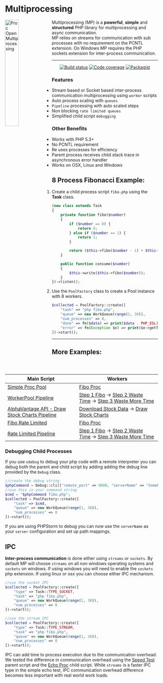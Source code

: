 # Multiprocessing

<img src="./logo.svg" alt="Proc Open Multiprocessing" width="30%" align="left"/>
<p>Multiprocessing (MP) is a <strong>powerful</strong>, <strong>simple</strong> and
  <strong>structured</strong> PHP library for multiprocessing and async communication.<br />
  MP relies on streams for communication with sub processes with no requirement on the PCNTL extension.
  On Windows MP requires the PHP sockets extension for inter-process communication.</p>
 

---


<p align="center">
  <a href="https://travis-ci.org/richwandell/multiprocessing"><img src="https://img.shields.io/travis/richwandell/multiprocessing/master.svg" alt="Build status" /></a>
  <a href="https://coveralls.io/github/richwandell/multiprocessing?branch=master"><img src="https://img.shields.io/coveralls/github/richwandell/multiprocessing/master" alt="Code coverage" /></a>
  <!--<a href="https://scrutinizer-ci.com/g/wandell/proc-open-multiprocessing/?branch=master"><img src="https://scrutinizer-ci.com/g/wandell/proc-open-multiprocessing/badges/quality-score.png?b=master" /></a>-->
  <a href="https://packagist.org/packages/wandell/proc-open-multiprocessing"><img src="https://img.shields.io/packagist/dt/wandell/proc-open-multiprocessing.svg" alt="Packagist" /></a>
</p>

### Features
* Stream based or Socket based inter-process communication multiprocessing using `worker` scripts
* Auto process scaling with `queues`
* `Pipeline` processing with auto scaled steps
* Non blocking `rate limited queues` 
* Simplified child script `debugging`

### Other Benefits
* Works with PHP 5.3+
* No PCNTL requirement
* Re uses processes for efficiency 
* Parent process receives child stack trace in asynchronous error handler
* Works on OSX, Linux and Windows


## 8 Process Fibonacci Example:

1. Create a child process script `fibo.php` using the **Task** class.
    ```php
    (new class extends Task
    {
        private function fibo($number)
        {
            if ($number == 0) {
                return 0;
            } else if ($number == 1) {
                return 1;
            }
    
            return ($this->fibo($number - 1) + $this->fibo($number - 2));
        }
    
        public function consume($number)
        {
            $this->write($this->fibo($number));
        }
    })->listen();
    ```
2. Use the `PoolFactory` class to create a Pool instance with 8 workers.
    ```php
    $collected = PoolFactory::create([
        "task" => "php fibo.php",
        "queue" => new WorkQueue(range(1, 30)),
        "num_processes" => 8,
        "done" => fn($data) => print($data . PHP_EOL),
        "error" => fn(Exception $e) => print($e->getTraceAsString() . PHP_EOL)
    ])->start();
    ```
---
## More Examples:

| Main Script | Workers |
| ---         | --- | 
[Simple Proc Pool]|[Fibo Proc]
[WorkerPool Pipeline]|[Step 1 Fibo] -> [Step 2 Waste Time] -> [Step 3 Waste More Time]
[AlphaVantage API - Draw Stock Charts Pipeline]|[Download Stock Data] -> [Draw Stock Charts]
[Fibo Rate Limited]|[Fibo Proc]
[Rate Limited Pipeline]|[Step 1 Fibo] -> [Step 2 Waste Time] -> [Step 3 Waste More Time]

### Debugging Child Processes
If you use `xdebug` to debug your php code with a remote interpreter you can debug both the parent and child script by adding adding
the debug line provided by the `Debug` class.

```php 
//create the debug string
$phpCommand = Debug::cli(["remote_port" => 9000, "serverName" => "SomeName"]);
//use this in your command string
$cmd = "$phpCommand fibo.php";
$collected = PoolFactory::create([
    "task" => $cmd,
    "queue" => new WorkQueue(range(1, 30)),
    "num_processes" => 8
])->start();
```  
If you are using PHPStorm to debug you can now use the `serverName` as your `server` configuration and set up path mappings.

## IPC
**Inter-process communication** is done either using `streams` or `sockets`.
By default MP will choose `streams` on all non windows operating systems and `sockets` on windows.
If using windows you will need to enable the `sockets` php extension. If using linux or osx you can choose either IPC mechanism.
```php
//use the socket IPC
$collected = PoolFactory::create([
    "type" => Task::TYPE_SOCKET,
    "task" => "php fibo.php",
    "queue" => new WorkQueue(range(1, 30)),
    "num_processes" => 8
])->start();

//use the stream IPC
$collected = PoolFactory::create([
    "type" => Task::TYPE_STREAM,
    "task" => "php fibo.php",
    "queue" => new WorkQueue(range(1, 30)),
    "num_processes" => 8
])->start();
```
IPC can add time to process execution due to the communication overhead. We tested the difference in communication overhead using 
 the [Speed Test] parent script and the [Echo Proc] child script. While `streams` is a faster IPC type in the simple echo test, 
 IPC communication overhead difference becomes less important with real world work loads.  


[Simple Proc Pool]: <https://github.com/wandell/proc-open-multiprocessing/blob/master/example/simple_proc_pool_example.php>
[WorkerPool Pipeline]: <https://github.com/wandell/proc-open-multiprocessing/blob/master/example/multi_worker_pool_stream.php>
[AlphaVantage API - Draw Stock Charts Pipeline]: <https://github.com/wandell/proc-open-multiprocessing/blob/master/example/alpha_vantage_charts_stream.php>
[Fibo Rate Limited]: <https://github.com/wandell/proc-open-multiprocessing/blob/master/example/rate_limited_example.php>
[Rate Limited Pipeline]: <https://github.com/wandell/proc-open-multiprocessing/blob/master/example/rate_limited_pipeline.php>
[Fibo Proc]: <https://github.com/wandell/proc-open-multiprocessing/blob/master/example/proc_scripts/fibo_proc.php>
[Step 1 Fibo]: <https://github.com/wandell/proc-open-multiprocessing/blob/master/example/proc_scripts/pipeline_1_step1.php>
[Step 2 Waste Time]: <https://github.com/wandell/proc-open-multiprocessing/blob/master/example/proc_scripts/pipeline_1_step2.php>
[Step 3 Waste More Time]: <https://github.com/wandell/proc-open-multiprocessing/blob/master/example/proc_scripts/pipeline_1_step3.php>
[Download Stock Data]: <https://github.com/wandell/proc-open-multiprocessing/blob/master/example/proc_scripts/pipeline_2_step1.php>
[Draw Stock Charts]: <https://github.com/wandell/proc-open-multiprocessing/blob/master/example/proc_scripts/pipeline_2_step2.php>
[Speed Test]: <https://github.com/wandell/proc-open-multiprocessing/blob/master/example/proc_scripts/pipeline_2_step2.php>
[Echo Proc]: <https://github.com/wandell/proc-open-multiprocessing/blob/master/example/proc_scripts/echo_proc.php>
